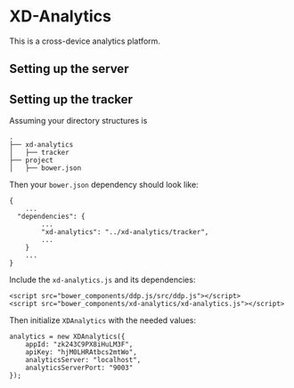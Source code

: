 # XD-Analytics

This is a cross-device analytics platform.

## Setting up the server


## Setting up the tracker

Assuming your directory structures is

```
.
├── xd-analytics
│   ├── tracker
├── project
│   ├── bower.json
```

Then your `bower.json` dependency should look like:

```
{
	...
  "dependencies": {
		...
		"xd-analytics": "../xd-analytics/tracker",
		...
	}
	...
}
```

Include the ```xd-analytics.js``` and its dependencies:

```
<script src="bower_components/ddp.js/src/ddp.js"></script>
<script src="bower_components/xd-analytics/xd-analytics.js"></script>
```

Then initialize `XDAnalytics` with the needed values:

```
analytics = new XDAnalytics({
	appId: "zk243C9PX8iHuLM3F",
	apiKey: "hjM0LHRAtbcs2mtWo",
	analyticsServer: "localhost",
	analyticsServerPort: "9003"
});
```
